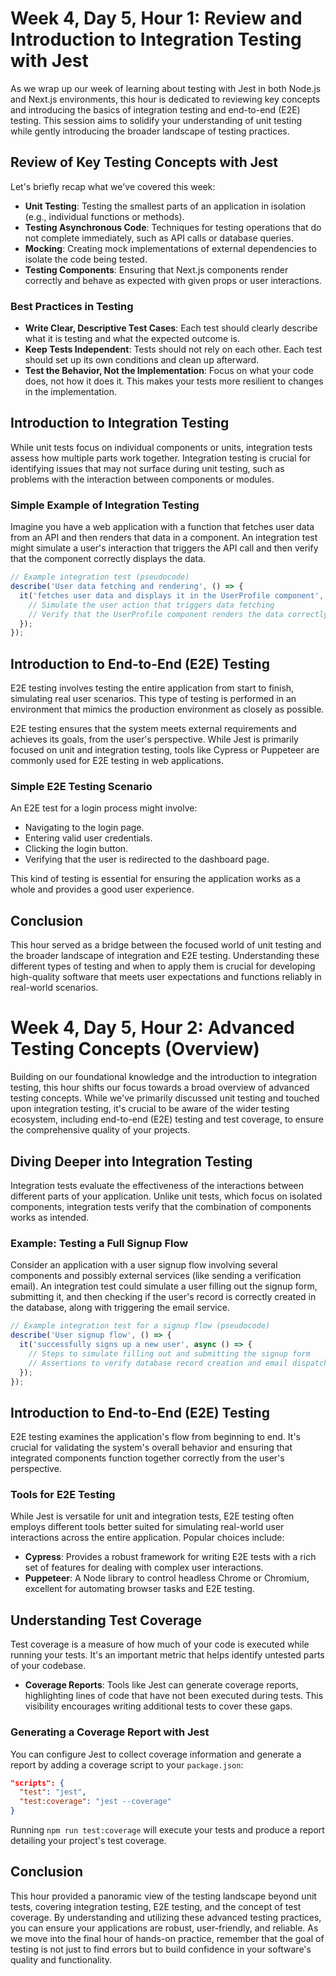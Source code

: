 # Week 4, Day 5, Hour 1: Review and Introduction to Integration Testing with Jest

As we wrap up our week of learning about testing with Jest in both Node.js and Next.js environments, this hour is dedicated to reviewing key concepts and introducing the basics of integration testing and end-to-end (E2E) testing. This session aims to solidify your understanding of unit testing while gently introducing the broader landscape of testing practices.

## Review of Key Testing Concepts with Jest

Let's briefly recap what we've covered this week:

- **Unit Testing**: Testing the smallest parts of an application in isolation (e.g., individual functions or methods).
- **Testing Asynchronous Code**: Techniques for testing operations that do not complete immediately, such as API calls or database queries.
- **Mocking**: Creating mock implementations of external dependencies to isolate the code being tested.
- **Testing Components**: Ensuring that Next.js components render correctly and behave as expected with given props or user interactions.

### Best Practices in Testing

- **Write Clear, Descriptive Test Cases**: Each test should clearly describe what it is testing and what the expected outcome is.
- **Keep Tests Independent**: Tests should not rely on each other. Each test should set up its own conditions and clean up afterward.
- **Test the Behavior, Not the Implementation**: Focus on what your code does, not how it does it. This makes your tests more resilient to changes in the implementation.

## Introduction to Integration Testing

While unit tests focus on individual components or units, integration tests assess how multiple parts work together. Integration testing is crucial for identifying issues that may not surface during unit testing, such as problems with the interaction between components or modules.

### Simple Example of Integration Testing

Imagine you have a web application with a function that fetches user data from an API and then renders that data in a component. An integration test might simulate a user's interaction that triggers the API call and then verify that the component correctly displays the data.

```js
// Example integration test (pseudocode)
describe('User data fetching and rendering', () => {
  it('fetches user data and displays it in the UserProfile component', async () => {
    // Simulate the user action that triggers data fetching
    // Verify that the UserProfile component renders the data correctly
  });
});
```

## Introduction to End-to-End (E2E) Testing

E2E testing involves testing the entire application from start to finish, simulating real user scenarios. This type of testing is performed in an environment that mimics the production environment as closely as possible.

E2E testing ensures that the system meets external requirements and achieves its goals, from the user's perspective. While Jest is primarily focused on unit and integration testing, tools like Cypress or Puppeteer are commonly used for E2E testing in web applications.

### Simple E2E Testing Scenario

An E2E test for a login process might involve:

- Navigating to the login page.
- Entering valid user credentials.
- Clicking the login button.
- Verifying that the user is redirected to the dashboard page.

This kind of testing is essential for ensuring the application works as a whole and provides a good user experience.

## Conclusion

This hour served as a bridge between the focused world of unit testing and the broader landscape of integration and E2E testing. Understanding these different types of testing and when to apply them is crucial for developing high-quality software that meets user expectations and functions reliably in real-world scenarios.

<!-- ! Hour 2 -->

# Week 4, Day 5, Hour 2: Advanced Testing Concepts (Overview)

Building on our foundational knowledge and the introduction to integration testing, this hour shifts our focus towards a broad overview of advanced testing concepts. While we've primarily discussed unit testing and touched upon integration testing, it's crucial to be aware of the wider testing ecosystem, including end-to-end (E2E) testing and test coverage, to ensure the comprehensive quality of your projects.

## Diving Deeper into Integration Testing

Integration tests evaluate the effectiveness of the interactions between different parts of your application. Unlike unit tests, which focus on isolated components, integration tests verify that the combination of components works as intended.

### Example: Testing a Full Signup Flow

Consider an application with a user signup flow involving several components and possibly external services (like sending a verification email). An integration test could simulate a user filling out the signup form, submitting it, and then checking if the user's record is correctly created in the database, along with triggering the email service.

```js
// Example integration test for a signup flow (pseudocode)
describe('User signup flow', () => {
  it('successfully signs up a new user', async () => {
    // Steps to simulate filling out and submitting the signup form
    // Assertions to verify database record creation and email dispatch
  });
});
```

## Introduction to End-to-End (E2E) Testing

E2E testing examines the application's flow from beginning to end. It's crucial for validating the system's overall behavior and ensuring that integrated components function together correctly from the user's perspective.

### Tools for E2E Testing

While Jest is versatile for unit and integration tests, E2E testing often employs different tools better suited for simulating real-world user interactions across the entire application. Popular choices include:

- **Cypress**: Provides a robust framework for writing E2E tests with a rich set of features for dealing with complex user interactions.
- **Puppeteer**: A Node library to control headless Chrome or Chromium, excellent for automating browser tasks and E2E testing.

## Understanding Test Coverage

Test coverage is a measure of how much of your code is executed while running your tests. It's an important metric that helps identify untested parts of your codebase.

- **Coverage Reports**: Tools like Jest can generate coverage reports, highlighting lines of code that have not been executed during tests. This visibility encourages writing additional tests to cover these gaps.

### Generating a Coverage Report with Jest

You can configure Jest to collect coverage information and generate a report by adding a coverage script to your `package.json`:

```json
"scripts": {
  "test": "jest",
  "test:coverage": "jest --coverage"
}
```

Running `npm run test:coverage` will execute your tests and produce a report detailing your project's test coverage.

## Conclusion

This hour provided a panoramic view of the testing landscape beyond unit tests, covering integration testing, E2E testing, and the concept of test coverage. By understanding and utilizing these advanced testing practices, you can ensure your applications are robust, user-friendly, and reliable. As we move into the final hour of hands-on practice, remember that the goal of testing is not just to find errors but to build confidence in your software's quality and functionality.
